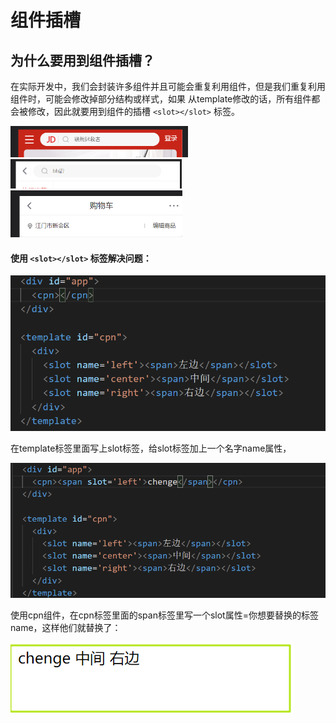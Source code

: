 # 组件插槽



## 为什么要用到组件插槽？

在实际开发中，我们会封装许多组件并且可能会重复利用组件，但是我们重复利用组件时，可能会修改掉部分结构或样式，如果 从template修改的话，所有组件都会被修改，因此就要用到组件的插槽 `<slot></slot>` 标签。

<img src=".\img\Snipaste_2021-08-01_15-47-59.png" style="zoom:50%;" />

<img src=".\img\Snipaste_2021-08-01_15-48-17.png" style="zoom:50%;" />

<img src=".\img\Snipaste_2021-08-01_15-48-29.png" style="zoom:50%;" />

#### 使用 `<slot></slot>` 标签解决问题：

<img src=".\img\Snipaste_2021-08-01_15-51-54.png" />

在template标签里面写上slot标签，给slot标签加上一个名字name属性，

<img src=".\img\Snipaste_2021-08-01_15-54-58.png"/>

使用cpn组件，在cpn标签里面的span标签里写一个slot属性=你想要替换的标签name，这样他们就替换了：

<img src=".\img\Snipaste_2021-08-01_15-58-40.png"/>

